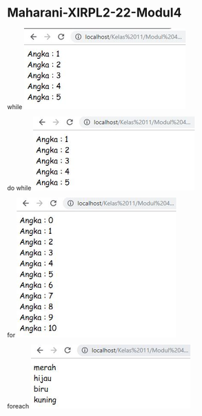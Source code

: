 # Maharani-XIRPL2-22-Modul4

while
![alt_text](https://github.com/maharani26/Maharani-XIRPL2-22-Modul4/blob/master/while.JPG)

do while
![alt_text](https://github.com/maharani26/Maharani-XIRPL2-22-Modul4/blob/master/dowhile.JPG)

for
![alt_text](https://github.com/maharani26/Maharani-XIRPL2-22-Modul4/blob/master/for.JPG)

foreach
![alt_text](https://github.com/maharani26/Maharani-XIRPL2-22-Modul4/blob/master/foreach.JPG)
